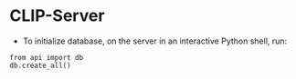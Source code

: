 # CLIP-Server

- To initialize database, on the server in an interactive Python shell, run:
```
from api import db
db.create_all()
```
